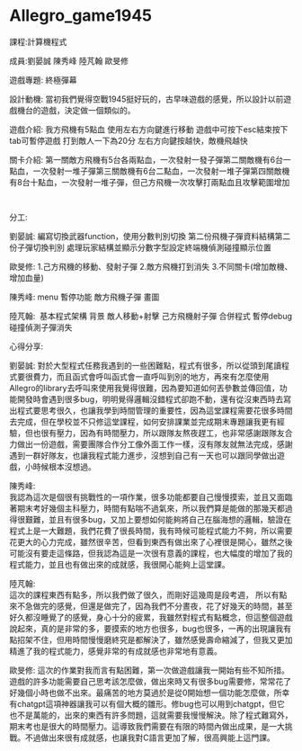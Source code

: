 # Allegro_game1945
課程:計算機程式

成員:劉晏誠 陳秀峰 陸芃翰 歐旻修

遊戲專題: 終極彈幕

設計動機: 當初我們覺得空戰1945挺好玩的，古早味遊戲的感覺，所以設計以前遊戲機台的遊戲，決定做一個類似的。



遊戲介紹:
我方飛機有5點血​
使用左右方向鍵進行移動​​
遊戲中可按下esc結束​
按下tab可暫停遊戲​
打到敵人一下為20分​
左右方向鍵按越快，敵機飛越快

關卡介紹:
第一關敵方飛機有5台各兩點血，一次發射一發子彈​
第二關敵機有6台一點血，一次發射一堆子彈​
第三關敵機有6台二點血，一次發射一堆子彈​
第四關敵機有8台十點血，一次發射一堆子彈，但己方飛機一次攻擊打兩點血且攻擊範圍增加

 

      ​
分工:

劉晏誠:​
編寫切換武器function，使用分數判別切換​
第二份飛機子彈資料結構​
第二份子彈切換判別​
處理玩家結構並顯示分數字型設定​
終端機偵測碰撞顯示位置​

歐旻修:
1.己方飛機的移動、發射子彈
2.敵方飛機打到消失
3.不同關卡(增加敵機、增加血量)

陳秀峰:
menu
暫停功能
敵方飛機子彈
畫圖

陸芃翰:  ​
基本程式架構​
背景​
敵人移動+射擊​
己方飛機射子彈​
合併程式​
暫停​
debug​
碰撞偵測子彈消失​



心得分享:  

劉晏誠: 
對於大型程式任務我遇到的一些困難點，程式有很多，所以從頭到尾讀程式要很費力，而且函式會呼叫函式會一直呼叫到別的地方，再來有怎麼使用Allegro的library去呼叫來使用我覺得很難，因為要知道如何丟參數並傳回值，功能開發時會遇到很多bug，明明覺得邏輯沒錯程式卻跑不動，還有從沒東西時去寫出程式要思考很久，也讓我學到時間管理的重要性，因為這堂課程需要花很多時間去完成，但在學校並不只修這堂課程，如何安排課業並完成期末專題讓我更有經驗，但也很有壓力，因為有時間壓力，所以跟隊友熬夜趕工，也非常感謝跟隊友合力做出一份遊戲，需要團隊合作分工像外面工作一樣，沒有隊友就無法完成，感謝遇到一群好隊友，也讓我程式能力進步，沒想到自己有一天也可以跟同學做出遊戲，小時候根本沒想過。 

陳秀峰:  
我認為這次是個很有挑戰性的一項作業，很多功能都要自己慢慢摸索，並且又面臨著期末考好幾個主科壓力，時間有點喘不過氣來，所以我們算是能做的那幾天都過得很艱難，並且有很多bug，又加上要想如何能夠將自己在腦海想的邏輯，驗證在程式上是一大難題，我們花費了很長時間，我有時候可能程式能力不夠，所以需要花更大的心力完成，雖然很辛苦，但看到東西有做出來了心裡很是開心，雖然之後可能沒有要走這條路，但我認為這是一次很有意義的課程，也大幅度的增加了我的程式能力，並且也有做出來的成就感，我很開心能夠上這堂課。  

陸芃翰:  
這次的課程東西有點多，所以我們做了很久，而剛好這幾周是段考週， 所以有點來不急做完的感覺，但還是做完了，因為我們不分晝夜，花了好幾天的時間，甚至好久都沒睡覺了的感覺，身心十分的疲累，我雖然對程式有點概念，但這整個遊戲說起來，真的是非常的多，要摸索的地方也很多，bug也很多，一再的出現讓我有點招架不住，但用時間慢慢磨終究是都解決了，雖然感覺壽命縮減了，但我又更加精進了我的程式能力，感覺非常的有成就感也非常地有意義。  

歐旻修: 
這次的作業對我而言有點困難，第一次做遊戲讓我一開始有些不知所措。遊戲的許多功能需要自己思考該怎麼做，做出來時又有很多bug需要修，常常花了好幾個小時也做不出來。最痛苦的地方莫過於是從0開始想一個功能怎麼做，所幸有chatgpt這項神器讓我可以有個大概的雛形。修bug也可以用到chatgpt，但它也不是萬能的，出來的東西有許多問題，這就需要我慢慢解決。除了程式難寫外，期末考也是很大的時間壓力。這導致我們需要在有限的時間內做出成果，是一大挑戰。不過做出來很有成就感，也讓我對C語言更加了解，很高興能上這門課。 

